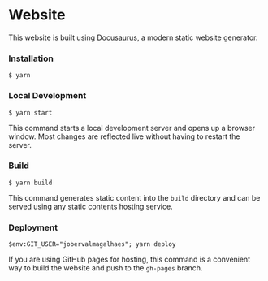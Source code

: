 # Website

This website is built using [Docusaurus](https://docusaurus.io/), a modern static website generator.

### Installation

```
$ yarn
```

### Local Development

```
$ yarn start
```

This command starts a local development server and opens up a browser window. Most changes are reflected live without having to restart the server.

### Build

```
$ yarn build
```

This command generates static content into the `build` directory and can be served using any static contents hosting service.

### Deployment

```
$env:GIT_USER="jobervalmagalhaes"; yarn deploy
```

If you are using GitHub pages for hosting, this command is a convenient way to build the website and push to the `gh-pages` branch.
